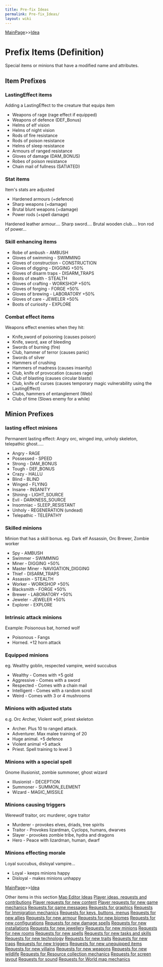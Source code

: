 ```yaml
---
title: Pre-fix Ideas
permalink: Pre-fix_Ideas/
layout: wiki
---
```


[MainPage](/keeperrl_wiki/ "wikilink")>>[Idea](/keeperrl_wiki/Idea "wikilink")

Prefix Items (Definition)
=========================

Special items or minions that have a modified name and attributes.

Item Prefixes
-------------

### LastingEffect items

Adding a LastingEffect to the creature that equips item

-   Weapons of rage (rage effect if equipped)
-   Weapons of defence (DEF\_Bonus)
-   Helms of elf vision
-   Helms of night vision
-   Rods of fire resistance
-   Rods of poison resistance
-   Helms of sleep resistance
-   Armours of ranged resistance
-   Gloves of damage (DAM\_BONUS)
-   Robes of poison resistance
-   Chain mail of fullness (SATIATED)

### Stat items

Item's stats are adjusted

-   Hardened armours (+defence)
-   Sharp weapons (+damage)
-   Brutal blunt weapons (+damage)
-   Power rods (+spell damage)

Hardened leather armour.... Sharp sword.... Brutal wooden club.... Iron
rod of power...

### Skill enhancing items

-   Robe of ambush - AMBUSH
-   Gloves of swimming - SWIMMING
-   Gloves of construction - CONSTRUCTION
-   Gloves of digging - DIGGING +50%
-   Gloves of disarm traps - DISARM\_TRAPS
-   Boots of stealth - STEALTH
-   Gloves of crafting - WORKSHOP +50%
-   Gloves of forging - FORGE +50%
-   Gloves of brewing - LABORATORY +50%
-   Gloves of care - JEWELER +50%
-   Boots of curiosity - EXPLORE

### Combat effect items

Weapons effect enemies when they hit:

-   Knife,sword of poisoning (causes poison)
-   Knife, sword, axe of bleeding
-   Swords of burning (fire)
-   Club, hammer of terror (causes panic)
-   Swords of silver
-   Hammers of crushing
-   Hammers of madness (causes insanity)
-   Club, knife of provocation (causes rage)
-   Club of blasting (causes circular blasts)
-   Club, knife of curses (causes temporary magic vulnerability using
    the LastingEffect)
-   Clubs, hammers of entanglement (Web)
-   Club of time (Slows enemy for a while)

Minion Prefixes
---------------

### lasting effect minions

Permanent lasting effect: Angry orc, winged imp, unholy skeleton,
telepathic ghost.....

-   Angry - RAGE
-   Possessed - SPEED
-   Strong - DAM\_BONUS
-   Tough - DEF\_BONUS
-   Crazy - HALLU
-   Blind - BLIND
-   Winged - FLYING
-   Insane - INSANITY
-   Shining - LIGHT\_SOURCE
-   Evil - DARKNESS\_SOURCE
-   Insomniac - SLEEP\_RESISTANT
-   Unholy - REGENERATION (undead)
-   Telepathic - TELEPATHY

### Skilled minions

Minion that has a skill bonus. eg. Dark elf Assassin, Orc Brewer, Zombie
worker

-   Spy - AMBUSH
-   Swimmer - SWIMMING
-   Miner - DIGGING +50%
-   Master Miner - NAVIGATION\_DIGGING
-   Thief - DISARM\_TRAPS
-   Assassin - STEALTH
-   Worker - WORKSHOP +50%
-   Blacksmith - FORGE +50%
-   Brewer - LABORATORY +50%
-   Jeweler - JEWELER +50%
-   Explorer - EXPLORE

### Intrinsic attack minions

Example: Poisonous bat, horned wolf

-   Poisonous - Fangs
-   Horned. +12 horn attack

### Equipped minions

eg. Wealthy goblin, respected vampire, weird succubus

-   Wealthy - Comes with +5 gold
-   Aggressive - Comes with a sword
-   Respected - Comes with a chain mail
-   Intelligent - Comes with a random scroll
-   Weird - Comes with 3 or 4 mushrooms

### Minions with adjusted stats

e.g. Orc Archer, Violent wolf, priest skeleton

-   Archer. Plus 10 to ranged attack.
-   Adventurer. Max malee training of 20
-   Huge animal. +5 defence
-   Violent animal +5 attack
-   Priest. Spell training to level 3

### Minions with a special spell

Gnome illusionist, zombie summoner, ghost wizard

-   Illusionist - DECEPTION
-   Summoner - SUMMON\_ELEMENT
-   Wizard - MAGIC\_MISSILE

### Minions causing triggers

Werewolf traitor, orc murderer, ogre traitor

-   Murderer - provokes elves, driads, tree spirits
-   Traitor - Provokes lizardman, Cyclops, humans, dwarves
-   Slayer - provokes zombie tribe, hydra and dragons
-   Hero - Peace with lizardman, human, dwarf

### Minions effecting morale

Loyal succubus, disloyal vampire...

-   Loyal - keeps minions happy
-   Disloyal - makes minions unhappy

[MainPage](/keeperrl_wiki/ "wikilink")>>[Idea](/keeperrl_wiki/Idea "wikilink")

Other items in this section
    [Map Editor Ideas](/keeperrl_wiki/Map_Editor_Ideas "wikilink")
    [Player ideas, requests and contributions](/keeperrl_wiki/Player_Ideas,_Requests_And_Contributions "wikilink")
    [Player requests for new content](/keeperrl_wiki/Player_Requests_For_New_Content "wikilink")
    [Player requests for new game mechanics](/keeperrl_wiki/Player_Requests_For_New_Game_Mechanics "wikilink")
    [Requests for game messages](/keeperrl_wiki/Requests_For_Game_Messages "wikilink")
    [Requests for graphics](/keeperrl_wiki/Requests_For_Graphics "wikilink")
    [Requests for Immigration mechanics](/keeperrl_wiki/Requests_For_Immigration_Mechanics "wikilink")
    [Requests for keys, buttons, menus](/keeperrl_wiki/Requests_For_Keys,_Buttons,_Menus "wikilink")
    [Requests for new allies](/keeperrl_wiki/Requests_For_New_Allies "wikilink")
    [Requests for new armour](/keeperrl_wiki/Requests_For_New_Armour "wikilink")
    [Requests for new biomes](/keeperrl_wiki/Requests_For_New_Biomes "wikilink")
    [Requests for new configurations](/keeperrl_wiki/Requests_For_New_Configurations "wikilink")
    [Requests for new damage spells](/keeperrl_wiki/Requests_For_New_Damage_Spells "wikilink")
    [Requests for new installations](/keeperrl_wiki/Requests_For_New_Installations "wikilink")
    [Requests for new jewellery](/keeperrl_wiki/Requests_For_New_Jewellery "wikilink")
    [Requests for new minions](/keeperrl_wiki/Requests_For_New_Minions "wikilink")
    [Requests for new rooms](/keeperrl_wiki/Requests_For_New_Rooms "wikilink")
    [Requests for new spells](/keeperrl_wiki/Requests_For_New_Spells "wikilink")
    [Requests for new tasks and skills](/keeperrl_wiki/Requests_For_New_Tasks_And_Skills "wikilink")
    [Requests for new technology](/keeperrl_wiki/Requests_For_New_Technology "wikilink")
    [Requests for new traits](/keeperrl_wiki/Requests_For_New_Traits "wikilink")
    [Requests for new traps](/keeperrl_wiki/Requests_For_New_Traps "wikilink")
    [Requests for new triggers](/keeperrl_wiki/Requests_For_New_Triggers "wikilink")
    [Requests for new unequipped items](/keeperrl_wiki/Requests_For_New_Unequipped_Items "wikilink")
    [Requests for new villains](/keeperrl_wiki/Requests_For_New_Villains "wikilink")
    [Requests for new weapons](/keeperrl_wiki/Requests_For_New_Weapons "wikilink")
    [Requests for new wildlife](/keeperrl_wiki/Requests_For_New_Wildlife "wikilink")
    [Requests for Resource collection mechanics](/keeperrl_wiki/Requests_For_Resource_Collection_Mechanics "wikilink")
    [Requests for screen layout](/keeperrl_wiki/Requests_For_Screen_Layout "wikilink")
    [Requests for sound](/keeperrl_wiki/Requests_For_Sound "wikilink")
    [Requests for World map mechanics](/keeperrl_wiki/Requests_For_World_Map_Mechanics "wikilink")
